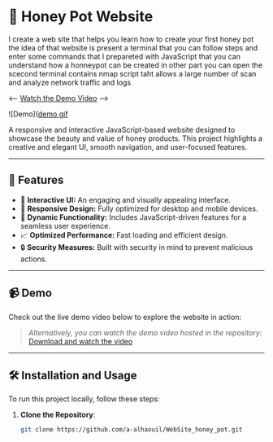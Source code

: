 # 🐝 Honey Pot Website
 I create a web site that helps you learn how to create your first honey pot
 the idea of that website is present a terminal that you can follow steps and enter some commands that  I prepareted with JavaScript
 that you can understand how a honneypot can be created 
 in other part you can open the scecond terminal contains nmap script taht allows a large number of scan and analyze network traffic and logs
 
<-- [Watch the Demo Video](https://github.com/user-attachments/assets/1b35b709-c269-451d-989c-f2a85f4ca963) -->



![Demo]([demo.gif](https://github.com/user-attachments/assets/1b35b709-c269-451d-989c-f2a85f4ca963) <!-- Replace this with a GIF or screenshot of your website -->

A responsive and interactive JavaScript-based website designed to showcase the beauty and value of honey products. This project highlights a creative and elegant UI, smooth navigation, and user-focused features.

---

## 🚀 Features

- 🍯 **Interactive UI:** An engaging and visually appealing interface.
- 🌟 **Responsive Design:** Fully optimized for desktop and mobile devices.
- 🛒 **Dynamic Functionality:** Includes JavaScript-driven features for a seamless user experience.
- 📈 **Optimized Performance:** Fast loading and efficient design.
- 🔒 **Security Measures:** Built with security in mind to prevent malicious actions.

---

## 📹 Demo

Check out the live demo video below to explore the website in action:

> _Alternatively, you can watch the demo video hosted in the repository:_
[Download and watch the video]([demo.mp4](https://github.com/user-attachments/assets/1b35b709-c269-451d-989c-f2a85f4ca963))

---

## 🛠️ Installation and Usage

To run this project locally, follow these steps:

1. **Clone the Repository**:
   ```bash
   git clone https://github.com/a-alhaouil/WebSite_honey_pot.git


